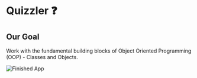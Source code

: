 # Quizzler ❓

## Our Goal

Work with the fundamental building blocks of Object Oriented Programming (OOP) - Classes and Objects.

![Finished App](https://github.com/londonappbrewery/Images/blob/master/quizzler-demo.gif)

